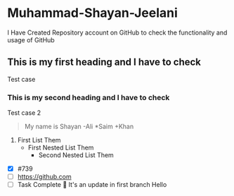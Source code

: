 # Muhammad-Shayan-Jeelani
I Have Created Repository account on GitHub to check the functionality and usage of GitHub
## This is my first heading and I have to check
Test case
### This is my second heading and I have to check
Test case 2
>My name is Shayan
-Ali
*Saim
+Khan
1. First List Them
   - First Nested List Them
     - Second Nested List Them
-[x] #739
- [ ] https://github.com
- [ ] Task Complete :tada:
It's an update in first branch
Hello
